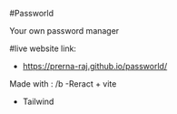 #Passworld 

Your own password manager

#live website link:

- https://prerna-raj.github.io/passworld/

Made with : /b
-Reract + vite
- Tailwind 
